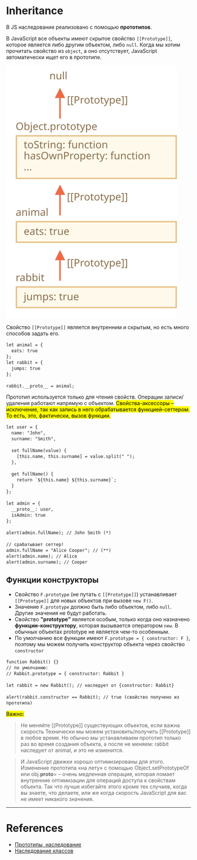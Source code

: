 # Inheritance

В JS наследование реализовано с помощью **прототипов**.

В JavaScript все объекты имеют скрытое свойство `[[Prototype]]`, которое является либо другим объектом, либо `null`. Когда мы хотим прочитать свойство из `object`, а оно отсутствует, JavaScript автоматически ищет его в прототипе.

![workflow](../images/rabbit-animal-object.svg)

Свойство `[[Prototype]]` является внутренним и скрытым, но есть много способов задать его.

```
let animal = {
  eats: true
};
let rabbit = {
  jumps: true
};

rabbit.__proto__ = animal;
```

Прототип используется только для чтения свойств. Операции записи/удаления работают напрямую с объектом.
<mark>Свойства-аксессоры – исключение, так как запись в него обрабатывается функцией-сеттером. То есть, это, фактически, вызов функции.</mark>

```
let user = {
  name: "John",
  surname: "Smith",

  set fullName(value) {
    [this.name, this.surname] = value.split(" ");
  },

  get fullName() {
    return `${this.name} ${this.surname}`;
  }
};

let admin = {
  __proto__: user,
  isAdmin: true
};

alert(admin.fullName); // John Smith (*)

// срабатывает сеттер!
admin.fullName = "Alice Cooper"; // (**)
alert(admin.name); // Alice
alert(admin.surname); // Cooper
```

## Функции конструкторы

- Свойство `F.prototype` (не путать с `[[Prototype]]`) устанавливает `[[Prototype]]` для новых объектов при вызове `new F()`.
- Значение `F.prototype` должно быть либо объектом, либо `null`. Другие значения не будут работать.
- Свойство **"prototype"** является особым, только когда оно назначено **функции-конструктору**, которая вызывается оператором `new`. В обычных объектах prototype не является чем-то особенным.
- По умолчанию все функции имеют `F.prototype = { constructor: F }`, поэтому мы можем получить конструктор объекта через свойство `constructor`

```
function Rabbit() {}
// по умолчанию:
// Rabbit.prototype = { constructor: Rabbit }

let rabbit = new Rabbit(); // наследует от {constructor: Rabbit}

alert(rabbit.constructor == Rabbit); // true (свойство получено из прототипа)
```

<mark>Важно:</mark>

> Не меняйте [[Prototype]] существующих объектов, если важна скорость
> Технически мы можем установить/получить [[Prototype]] в любое время. Но обычно мы устанавливаем прототип только раз во время создания объекта, а после не меняем: rabbit наследует от animal, и это не изменится.

> И JavaScript движки хорошо оптимизированы для этого. Изменение прототипа «на лету» с помощью Object.setPrototypeOf или obj.**proto**= – очень медленная операция, которая ломает внутренние оптимизации для операций доступа к свойствам объекта. Так что лучше избегайте этого кроме тех случаев, когда вы знаете, что делаете, или же когда скорость JavaScript для вас не имеет никакого значения.

---

# References

- [Прототипы, наследование](https://learn.javascript.ru/prototypes)
- [Наследование классов](https://learn.javascript.ru/class-inheritance)
